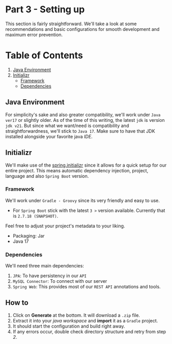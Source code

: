# Part 3 - Setting up

This section is fairly straightforward. We'll take a look at some recommendations and basic configurations for smooth development and maximum error prevention.

# Table of Contents

1. [Java Environment](#java-environment)
2. [Initializr](#initializr)
    - [Framework](#framework)
    - [Dependencies](#dependencies)

## Java Environment

For simplicity's sake and also greater compatibility, we'll work under `Java ver17` or slightly older.
As of the time of this writing, the latest `jdk` is version `jdk v21`. But since what we want/need is compatibility and straightforwardness, we'll stick to `Java 17`. 
Make sure to have that JDK installed alongside your favorite java *IDE*. 

## Initializr

We'll make use of the [spring.initializr](https://start.spring.io) since it allows for a quick setup for our entire project. This means automatic dependency injection, project, language and also `Spring Boot` version. 

### Framework

We'll work under `Gradle - Groovy` since its very friendly and easy to use.

- For `Spring Boot` stick with the latest `3 >` version available. Currently that is `2.7.18 (SNAPSHOT)`. 

Feel free to adjust your project's metadata to your liking.

- Packaging: Jar
- Java 17

### Dependencies

We'll need three main dependencies:

1. `JPA`: To have persistency in our `API`
2. `MySQL Connector`: To connect with our server
3. `Spring Web`: This provides most of our `REST API` annotations and tools.


## How to

1. Click on **Generate** at the bottom. It will download a `.zip` file.
2. Extract it into your *java workspace* and **import** it as a `Gradle` project.
3. It should start the configuration and build right away.
4. If any errors occur, double check directory structure and retry from step *2*.

